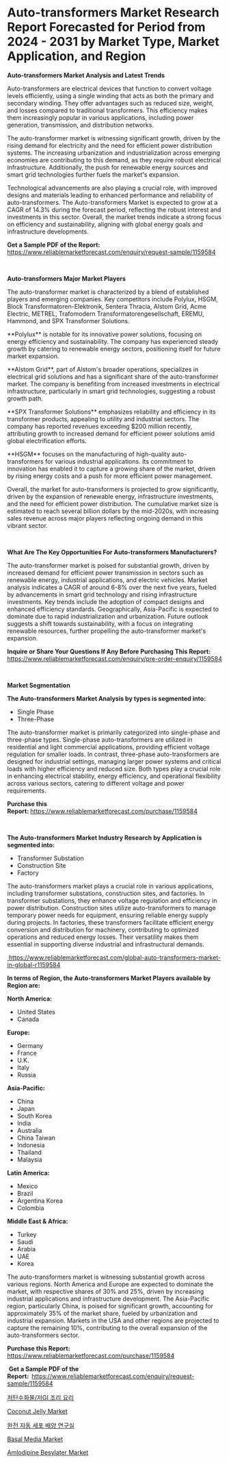 <p><h1>Auto-transformers Market Research Report Forecasted for Period from 2024 -  2031 by Market Type, Market Application, and Region</h1></p><p><strong>Auto-transformers Market Analysis and Latest Trends</strong></p>
<p><p>Auto-transformers are electrical devices that function to convert voltage levels efficiently, using a single winding that acts as both the primary and secondary winding. They offer advantages such as reduced size, weight, and losses compared to traditional transformers. This efficiency makes them increasingly popular in various applications, including power generation, transmission, and distribution networks.</p><p>The auto-transformer market is witnessing significant growth, driven by the rising demand for electricity and the need for efficient power distribution systems. The increasing urbanization and industrialization across emerging economies are contributing to this demand, as they require robust electrical infrastructure. Additionally, the push for renewable energy sources and smart grid technologies further fuels the market's expansion. </p><p>Technological advancements are also playing a crucial role, with improved designs and materials leading to enhanced performance and reliability of auto-transformers. The Auto-transformers Market is expected to grow at a CAGR of 14.3% during the forecast period, reflecting the robust interest and investments in this sector. Overall, the market trends indicate a strong focus on efficiency and sustainability, aligning with global energy goals and infrastructure developments.</p></p>
<p><strong>Get a Sample PDF of the Report:&nbsp;</strong> <a href="https://www.reliablemarketforecast.com/enquiry/request-sample/1159584">https://www.reliablemarketforecast.com/enquiry/request-sample/1159584</a></p>
<p>&nbsp;</p>
<p><strong>Auto-transformers Major Market Players</strong></p>
<p><p>The auto-transformer market is characterized by a blend of established players and emerging companies. Key competitors include Polylux, HSGM, Block Transformatoren-Elektronik, Sentera Thracia, Alstom Grid, Acme Electric, METREL, Trafomodern Transformatorengesellschaft, EREMU, Hammond, and SPX Transformer Solutions.</p><p>**Polylux** is notable for its innovative power solutions, focusing on energy efficiency and sustainability. The company has experienced steady growth by catering to renewable energy sectors, positioning itself for future market expansion. </p><p>**Alstom Grid**, part of Alstom's broader operations, specializes in electrical grid solutions and has a significant share of the auto-transformer market. The company is benefiting from increased investments in electrical infrastructure, particularly in smart grid technologies, suggesting a robust growth path.</p><p>**SPX Transformer Solutions** emphasizes reliability and efficiency in its transformer products, appealing to utility and industrial sectors. The company has reported revenues exceeding $200 million recently, attributing growth to increased demand for efficient power solutions amid global electrification efforts.</p><p>**HSGM** focuses on the manufacturing of high-quality auto-transformers for various industrial applications. Its commitment to innovation has enabled it to capture a growing share of the market, driven by rising energy costs and a push for more efficient power management.</p><p>Overall, the market for auto-transformers is projected to grow significantly, driven by the expansion of renewable energy, infrastructure investments, and the need for efficient power distribution. The cumulative market size is estimated to reach several billion dollars by the mid-2020s, with increasing sales revenue across major players reflecting ongoing demand in this vibrant sector.</p></p>
<p>&nbsp;</p>
<p><strong>What Are The Key Opportunities For Auto-transformers Manufacturers?</strong></p>
<p><p>The auto-transformer market is poised for substantial growth, driven by increased demand for efficient power transmission in sectors such as renewable energy, industrial applications, and electric vehicles. Market analysis indicates a CAGR of around 6-8% over the next five years, fueled by advancements in smart grid technology and rising infrastructure investments. Key trends include the adoption of compact designs and enhanced efficiency standards. Geographically, Asia-Pacific is expected to dominate due to rapid industrialization and urbanization. Future outlook suggests a shift towards sustainability, with a focus on integrating renewable resources, further propelling the auto-transformer market's expansion.</p></p>
<p><strong>Inquire or Share Your Questions If Any Before Purchasing This Report:</strong> <a href="https://www.reliablemarketforecast.com/enquiry/pre-order-enquiry/1159584">https://www.reliablemarketforecast.com/enquiry/pre-order-enquiry/1159584</a></p>
<p>&nbsp;</p>
<p><strong>Market Segmentation</strong></p>
<p><strong>The Auto-transformers Market Analysis by types is segmented into:</strong></p>
<p><ul><li>Single Phase</li><li>Three-Phase</li></ul></p>
<p><p>The auto-transformer market is primarily categorized into single-phase and three-phase types. Single-phase auto-transformers are utilized in residential and light commercial applications, providing efficient voltage regulation for smaller loads. In contrast, three-phase auto-transformers are designed for industrial settings, managing larger power systems and critical loads with higher efficiency and reduced size. Both types play a crucial role in enhancing electrical stability, energy efficiency, and operational flexibility across various sectors, catering to different voltage and power requirements.</p></p>
<p><strong>Purchase this Report:&nbsp;</strong><a href="https://www.reliablemarketforecast.com/purchase/1159584">https://www.reliablemarketforecast.com/purchase/1159584</a></p>
<p>&nbsp;</p>
<p><strong>The Auto-transformers Market Industry Research by Application is segmented into:</strong></p>
<p><ul><li>Transformer Substation</li><li>Construction Site</li><li>Factory</li></ul></p>
<p><p>The auto-transformers market plays a crucial role in various applications, including transformer substations, construction sites, and factories. In transformer substations, they enhance voltage regulation and efficiency in power distribution. Construction sites utilize auto-transformers to manage temporary power needs for equipment, ensuring reliable energy supply during projects. In factories, these transformers facilitate efficient energy conversion and distribution for machinery, contributing to optimized operations and reduced energy losses. Their versatility makes them essential in supporting diverse industrial and infrastructural demands.</p></p>
<p><a href="https://www.reliablemarketforecast.com/global-auto-transformers-market-in-global-r1159584">&nbsp;https://www.reliablemarketforecast.com/global-auto-transformers-market-in-global-r1159584</a></p>
<p><strong>In terms of Region, the Auto-transformers Market Players available by Region are:</strong></p>
<p>
    <p> <strong> North America: </strong>
        <ul>
            <li>United States</li>
            <li>Canada</li>
        </ul>
        </p> 
    <p> <strong> Europe: </strong>
        <ul>
            <li>Germany</li>
            <li>France</li>
            <li>U.K.</li>
            <li>Italy</li>
            <li>Russia</li>
        </ul>
        </p> 
    <p> <strong> Asia-Pacific: </strong>
        <ul>
            <li>China</li>
            <li>Japan</li>
            <li>South Korea</li>
            <li>India</li>
            <li>Australia</li>
            <li>China Taiwan</li>
            <li>Indonesia</li>
            <li>Thailand</li>
            <li>Malaysia</li>
        </ul>
        </p> 
    <p> <strong> Latin America: </strong>
        <ul>
            <li>Mexico</li>
            <li>Brazil</li>
            <li>Argentina Korea</li>
            <li>Colombia</li>
        </ul>
        </p> 
    <p> <strong> Middle East & Africa: </strong>
        <ul>
            <li>Turkey</li>
            <li>Saudi</li>
            <li>Arabia</li>
            <li>UAE</li>
            <li>Korea</li>
        </ul>
    </p>
    </p>
<p><p>The auto-transformers market is witnessing substantial growth across various regions. North America and Europe are expected to dominate the market, with respective shares of 30% and 25%, driven by increasing industrial applications and infrastructure development. The Asia-Pacific region, particularly China, is poised for significant growth, accounting for approximately 35% of the market share, fueled by urbanization and industrial expansion. Markets in the USA and other regions are projected to capture the remaining 10%, contributing to the overall expansion of the auto-transformers sector.</p></p>
<p><strong>Purchase this Report: </strong><a href="https://www.reliablemarketforecast.com/purchase/1159584">https://www.reliablemarketforecast.com/purchase/1159584</a></p>
<p>&nbsp;<strong>Get a Sample PDF of the Report:&nbsp;&nbsp;</strong><a href="https://www.reliablemarketforecast.com/enquiry/request-sample/1159584">https://www.reliablemarketforecast.com/enquiry/request-sample/1159584</a></p>
<p><strong></strong></p>
<p><p><a href="https://medium.com/@brucenelson1907/%EC%84%B8%EA%B3%84-low-carb-low-gi-prepared-dishes-market-%EC%9D%80-2024%EC%97%90%EC%84%9C-2031%EB%A1%9C-%EC%97%B0%ED%8F%89%EA%B7%A0-%EC%A6%9D%EA%B0%80%EC%9C%A8%EC%9D%84-%EB%B3%B4%EC%9D%BC-%EA%B2%83%EC%9C%BC%EB%A1%9C-%EC%98%88%EC%83%81%EB%90%A9%EB%8B%88%EB%8B%A4-e1f56404e329">저탄수화물/저GI 조리 요리</a></p><p><a href="https://www.linkedin.com/pulse/what-current-future-prospects-coconut-jelly-market-analysis-directions-hih1e?trackingId=I%2B9TqgV7RyO8UrK7rDcxZA%3D%3D">Coconut Jelly Market</a></p><p><a href="https://medium.com/@prestonfrittysch568667/fully-automated-cell-culture-lab-market-%EC%9D%98-%EA%B8%80%EB%A1%9C%EB%B2%8C-%EC%8B%9C%EC%9E%A5-%EA%B0%9C%EC%9A%94%EB%8A%94-%EC%A0%84-%EC%84%B8%EA%B3%84-%EB%B0%8F-%EC%A3%BC%EC%9A%94-%EC%8B%9C%EC%9E%A5%EC%9D%98-%EC%82%B0%EC%97%85%EC%97%90-%EC%98%81%ED%96%A5%EC%9D%84-%EB%AF%B8%EC%B9%98%EB%8A%94-%EC%A3%BC%EC%9A%94-%ED%8A%B8%EB%A0%8C%EB%93%9C%EC%97%90-%EB%8C%80%ED%95%9C-%EB%8F%85%ED%8A%B9%ED%95%9C-%EA%B4%80%EC%A0%90%EC%9D%84-06c77fe4e1e9">완전 자동 세포 배양 연구실</a></p><p><a href="https://issuu.com/reportprime-2/docs/basal-media-market-size-2030.pptx_7f0d09abb20c4e">Basal Media Market</a></p><p><a href="https://github.com/vimar16th/Market-Research-Report-List-6/blob/main/amlodipine-besylater-market.md">Amlodipine Besylater Market</a></p></p>